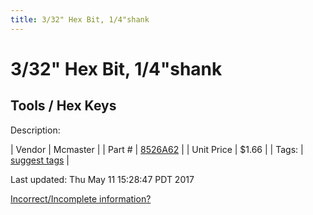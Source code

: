 ```yaml
---
title: 3/32" Hex Bit, 1/4"shank
---
```


# 3/32" Hex Bit, 1/4"shank
## Tools / Hex Keys
Description: 	 

| Vendor | Mcmaster | 
| Part # | [8526A62](https://www.mcmaster.com/#8526A62) | 
| Unit Price | $1.66 | 
| Tags: | [suggest tags](https://docs.google.com/forms/d/e/1FAIpQLSeWyY8v3RgOty-MyWmh9U0iivNYN_molChYyS-0U-o-kOAv_g/viewform) | 

Last updated: Thu May 11 15:28:47 PDT 2017

 [Incorrect/Incomplete information?](https://docs.google.com/forms/d/e/1FAIpQLSeWyY8v3RgOty-MyWmh9U0iivNYN_molChYyS-0U-o-kOAv_g/viewform)